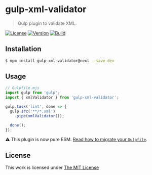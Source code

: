 # gulp-xml-validator

> Gulp plugin to validate XML.

[![License](https://img.shields.io/npm/l/gulp-xml-validator?style=for-the-badge)](https://github.com/idleberg/gulp-xml-validator/blob/main/README.md)
[![Version](https://img.shields.io/github/v/release/idleberg/gulp-xml-validator?style=for-the-badge)](https://github.com/idleberg/gulp-xml-validator/releases)
[![Build](https://img.shields.io/github/actions/workflow/status/idleberg/gulp-xml-validator/default.yml?style=for-the-badge)](https://github.com/idleberg/gulp-xml-validator/actions)

## Installation

```sh
$ npm install gulp-xml-validator@next --save-dev
```

## Usage

```js
// Gulpfile.mjs
import gulp from 'gulp';
import { xmlValidator } from 'gulp-xml-validator';

gulp.task('lint', done => {
  gulp.src('**/*.xml')
    .pipe(xmlValidator());

  done();
});
```

:warning: This plugin is now pure ESM. [Read how to migrate your `Gulpfile`](https://gist.github.com/noraj/007a943dc781dc8dd3198a29205bae04).

## License

This work is licensed under [The MIT License](https://opensource.org/licenses/MIT)
